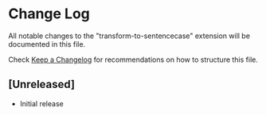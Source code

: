 # Change Log

All notable changes to the "transform-to-sentencecase" extension will be documented in this file.

Check [Keep a Changelog](http://keepachangelog.com/) for recommendations on how to structure this file.

## [Unreleased]

- Initial release